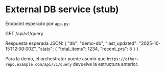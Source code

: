 # External DB service (stub)

Endpoint esperado por `app.py`:

GET /api/v1/query

Respuesta esperada JSON:
{
  "db": "demo-db",
  "last_updated": "2025-10-15T12:00:00Z",
  "stats": {
    "total_items": 1234,
    "recent_prs": 5
  }
}

Para la demo, el orchestrator puede asumir que `https://other-repo.example.com/api/v1/query`
devuelve la estructura anterior.

